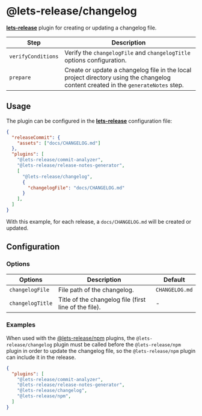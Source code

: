 # @lets-release/changelog

**[lets-release][]** plugin for creating or updating a changelog file.

| Step               | Description                                                                                                                       |
| ------------------ | --------------------------------------------------------------------------------------------------------------------------------- |
| `verifyConditions` | Verify the `changelogFile` and `changelogTitle` options configuration.                                                            |
| `prepare`          | Create or update a changelog file in the local project directory using the changelog content created in the `generateNotes` step. |

## Usage

The plugin can be configured in the **[lets-release][]** configuration file:

```json
{
  "releaseCommit": {
    "assets": ["docs/CHANGELOG.md"]
  },
  "plugins": [
    "@lets-release/commit-analyzer",
    "@lets-release/release-notes-generator",
    [
      "@lets-release/changelog",
      {
        "changelogFile": "docs/CHANGELOG.md"
      }
    ],
  ]
}
```

With this example, for each release, a `docs/CHANGELOG.md` will be created or updated.

## Configuration

### Options

| Options          | Description                                           | Default        |
| ---------------- | ----------------------------------------------------- | -------------- |
| `changelogFile`  | File path of the changelog.                           | `CHANGELOG.md` |
| `changelogTitle` | Title of the changelog file (first line of the file). | -              |

### Examples

When used with the [@lets-release/npm][] plugins,
the `@lets-release/changelog` plugin must be called before the `@lets-release/npm` plugin in order to update the changelog file,
so the `@lets-release/npm` plugin can include it in the release.

```json
{
  "plugins": [
    "@lets-release/commit-analyzer",
    "@lets-release/release-notes-generator",
    "@lets-release/changelog",
    "@lets-release/npm",
  ]
}
```

[lets-release]: ../../
[@lets-release/npm]: ../npm
